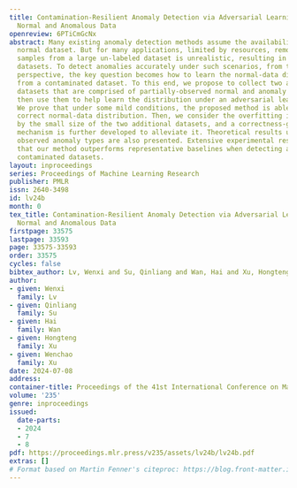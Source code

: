 ```yaml
---
title: Contamination-Resilient Anomaly Detection via Adversarial Learning on Partially-Observed
  Normal and Anomalous Data
openreview: 6PTiCmGcNx
abstract: Many existing anomaly detection methods assume the availability of a large-scale
  normal dataset. But for many applications, limited by resources, removing all anomalous
  samples from a large un-labeled dataset is unrealistic, resulting in contaminated
  datasets. To detect anomalies accurately under such scenarios, from the probabilistic
  perspective, the key question becomes how to learn the normal-data distribution
  from a contaminated dataset. To this end, we propose to collect two additional small
  datasets that are comprised of partially-observed normal and anomaly samples, and
  then use them to help learn the distribution under an adversarial learning scheme.
  We prove that under some mild conditions, the proposed method is able to learn the
  correct normal-data distribution. Then, we consider the overfitting issue caused
  by the small size of the two additional datasets, and a correctness-guaranteed flipping
  mechanism is further developed to alleviate it. Theoretical results under incomplete
  observed anomaly types are also presented. Extensive experimental results demonstrate
  that our method outperforms representative baselines when detecting anomalies under
  contaminated datasets.
layout: inproceedings
series: Proceedings of Machine Learning Research
publisher: PMLR
issn: 2640-3498
id: lv24b
month: 0
tex_title: Contamination-Resilient Anomaly Detection via Adversarial Learning on Partially-Observed
  Normal and Anomalous Data
firstpage: 33575
lastpage: 33593
page: 33575-33593
order: 33575
cycles: false
bibtex_author: Lv, Wenxi and Su, Qinliang and Wan, Hai and Xu, Hongteng and Xu, Wenchao
author:
- given: Wenxi
  family: Lv
- given: Qinliang
  family: Su
- given: Hai
  family: Wan
- given: Hongteng
  family: Xu
- given: Wenchao
  family: Xu
date: 2024-07-08
address:
container-title: Proceedings of the 41st International Conference on Machine Learning
volume: '235'
genre: inproceedings
issued:
  date-parts:
  - 2024
  - 7
  - 8
pdf: https://proceedings.mlr.press/v235/assets/lv24b/lv24b.pdf
extras: []
# Format based on Martin Fenner's citeproc: https://blog.front-matter.io/posts/citeproc-yaml-for-bibliographies/
---
```

